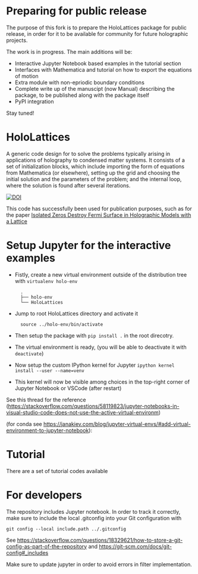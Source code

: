 # Preparing for public release
The purpose of this fork is to prepare the HoloLattices package for public release, in order for it to be available for community for future holographic projects. 

The work is in progress. The main additions will be:

- Interactive Jupyter Notebook based examples in the tutorial section
- Interfaces with Mathematica and tutorial on how to export the equations of motion
- Extra module with non-epriodic boundary conditions
- Complete write up of the manuscipt (now Manual) describing the package, to be published along with the package itself
- PyPI integration

Stay tuned!

# HoloLattices
A generic code design for  to solve the problems typically arising in applications of holography to condensed matter systems. It consists of
a set of initialization blocks, which include importing the form of equations from Mathematica (or elsewhere), setting up the grid and choosing the initial solution
and the parameters of the problem; and the internal loop, where the solution is found after several iterations. 



[![DOI](https://zenodo.org/badge/504278109.svg)](https://zenodo.org/badge/latestdoi/504278109)


This code has successfully been used for publication purposes, such as for the paper [Isolated Zeros Destroy Fermi Surface in Holographic Models with a Lattice](https://link.springer.com/article/10.1007/JHEP01\(2020\)151)

# Setup Jupyter for the interactive examples
- Fistly, create a new virtual environment outside of the distribution tree with `virtualenv holo-env`

        .
        ├── holo-env
        └── HoloLattices
- Jump to root HoloLattices directory and activate it 

        source ../holo-env/bin/activate

- Then setup the package with `pip install .` in the root direcotry.

- The virtual environment is ready, (you will be able to deactivate it with `deactivate`)

- Now setup the custom IPython kernel for Jupyter `ipython kernel install --user --name=venv`

- This kernel will now be visible among choices in the top-right corner of Jupyter Notebook or VSCode (after restart)

See this thread for the reference (https://stackoverflow.com/questions/58119823/jupyter-notebooks-in-visual-studio-code-does-not-use-the-active-virtual-environm)

(for conda see https://janakiev.com/blog/jupyter-virtual-envs/#add-virtual-environment-to-jupyter-notebook):

# Tutorial
There are a set of tutorial codes available



# For developers
The repository includes Jupyter notebook. In order to track it correctly, make sure to include the local .gitconfig into your Git configuration with 

    git config --local include.path ../.gitconfig

See https://stackoverflow.com/questions/18329621/how-to-store-a-git-config-as-part-of-the-repository and https://git-scm.com/docs/git-config#_includes

Make sure to update jupyter in order to avoid errors in filter implementation.



